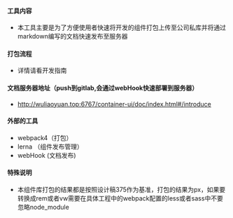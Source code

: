 #### 工具内容
- 本工具主要是为了方便使用者快速将开发的组件打包上传至公司私库并将通过markdown编写的文档快速发布至服务器

#### 打包流程
- 详情请看开发指南

#### 文档服务器地址（push到gitlab,会通过webHook快速部署到服务器）
- http://wuliaoyuan.top:6767/container-ui/doc/index.html#/introduce

#### 外部的工具
- webpack4（打包）
- lerna （组件发布管理）
- webHook (文档发布)
  
#### 特殊说明
- 本组件库打包的结果都是按照设计稿375作为基准，打包的结果为px，如果要转换成rem或者vw需要在具体工程中的webpack配置的less或者sass中不要忽略node_module
